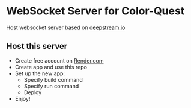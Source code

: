 # WebSocket Server for Color-Quest

Host websocket server based on [deepstream.io](https://deepstream.io/)

## Host this server

- Create free account on [Render.com](https://render.com/)
- Create app and use this repo
- Set up the new app:
  - Specify build command
  - Specify run command
  - Deploy
- Enjoy!
